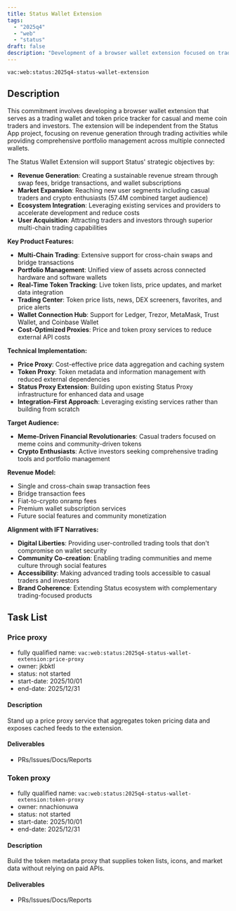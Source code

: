 ```yaml
---
title: Status Wallet Extension
tags:
  - "2025q4"
  - "web"
  - "status"
draft: false
description: "Development of a browser wallet extension focused on trading and investor utility, featuring multi-chain swaps, portfolio management, and real-time token tracking with cost-optimized proxy services."
---
```


`vac:web:status:2025q4-status-wallet-extension`

## Description

This commitment involves developing a browser wallet extension that serves as a trading wallet and token price tracker for casual and meme coin traders and investors. The extension will be independent from the Status App project, focusing on revenue generation through trading activities while providing comprehensive portfolio management across multiple connected wallets.

The Status Wallet Extension will support Status' strategic objectives by:
- **Revenue Generation**: Creating a sustainable revenue stream through swap fees, bridge transactions, and wallet subscriptions
- **Market Expansion**: Reaching new user segments including casual traders and crypto enthusiasts (57.4M combined target audience)
- **Ecosystem Integration**: Leveraging existing services and providers to accelerate development and reduce costs
- **User Acquisition**: Attracting traders and investors through superior multi-chain trading capabilities

**Key Product Features:**
- **Multi-Chain Trading**: Extensive support for cross-chain swaps and bridge transactions
- **Portfolio Management**: Unified view of assets across connected hardware and software wallets
- **Real-Time Token Tracking**: Live token lists, price updates, and market data integration
- **Trading Center**: Token price lists, news, DEX screeners, favorites, and price alerts
- **Wallet Connection Hub**: Support for Ledger, Trezor, MetaMask, Trust Wallet, and Coinbase Wallet
- **Cost-Optimized Proxies**: Price and token proxy services to reduce external API costs

**Technical Implementation:**
- **Price Proxy**: Cost-effective price data aggregation and caching system
- **Token Proxy**: Token metadata and information management with reduced external dependencies
- **Status Proxy Extension**: Building upon existing Status Proxy infrastructure for enhanced data and usage
- **Integration-First Approach**: Leveraging existing services rather than building from scratch

**Target Audience:**
- **Meme-Driven Financial Revolutionaries**: Casual traders focused on meme coins and community-driven tokens
- **Crypto Enthusiasts**: Active investors seeking comprehensive trading tools and portfolio management

**Revenue Model:**
- Single and cross-chain swap transaction fees
- Bridge transaction fees
- Fiat-to-crypto onramp fees
- Premium wallet subscription services
- Future social features and community monetization

**Alignment with IFT Narratives:**
- **Digital Liberties**: Providing user-controlled trading tools that don't compromise on wallet security
- **Community Co-creation**: Enabling trading communities and meme culture through social features
- **Accessibility**: Making advanced trading tools accessible to casual traders and investors
- **Brand Coherence**: Extending Status ecosystem with complementary trading-focused products


## Task List

### Price proxy

* fully qualified name: `vac:web:status:2025q4-status-wallet-extension:price-proxy`
* owner: jkbktl
* status: not started
* start-date: 2025/10/01
* end-date: 2025/12/31

#### Description
Stand up a price proxy service that aggregates token pricing data and exposes cached feeds to the extension.

#### Deliverables
- PRs/Issues/Docs/Reports


### Token proxy

* fully qualified name: `vac:web:status:2025q4-status-wallet-extension:token-proxy`
* owner: nnachionuwa
* status: not started
* start-date: 2025/10/01
* end-date: 2025/12/31

#### Description
Build the token metadata proxy that supplies token lists, icons, and market data without relying on paid APIs.

#### Deliverables
- PRs/Issues/Docs/Reports

